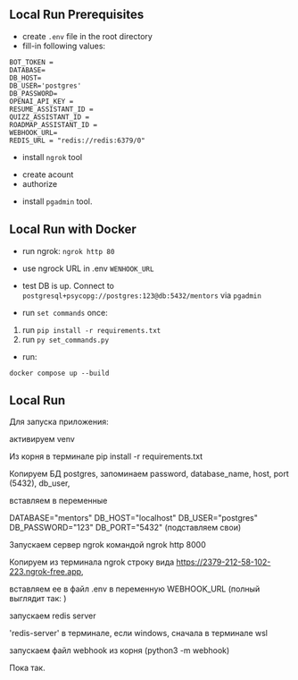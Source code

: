 
## Local Run Prerequisites
- create `.env` file in the root directory
- fill-in following values:
```
BOT_TOKEN = 
DATABASE=
DB_HOST=
DB_USER='postgres'
DB_PASSWORD=
OPENAI_API_KEY = 
RESUME_ASSISTANT_ID = 
QUIZZ_ASSISTANT_ID = 
ROADMAP_ASSISTANT_ID = 
WEBHOOK_URL=
REDIS_URL = "redis://redis:6379/0"
```

- install `ngrok` tool
* create acount
* authorize

- install `pgadmin` tool.

## Local Run with Docker
- run ngrok:
`ngrok http 80`

- use ngrock URL in .env `WENHOOK_URL`

- test DB is up. Connect to `postgresql+psycopg://postgres:123@db:5432/mentors` via `pgadmin`

- run `set commands` once:
1. run `pip install -r requirements.txt`
2. run `py set_commands.py`

- run:
```
docker compose up --build
```

## Local Run
Для запуска приложения:

активируем venv

Из корня в терминале pip install -r requirements.txt

Копируем БД postgres, запоминаем password, database_name, host, port (5432), db_user, 

вставляем в переменные 

DATABASE="mentors"
DB_HOST="localhost"
DB_USER="postgres"
DB_PASSWORD="123"
DB_PORT="5432"
(подставляем свои)

Запускаем сервер ngrok командой ngrok http 8000

Копируем из терминала ngrok строку вида https://2379-212-58-102-223.ngrok-free.app, 

вставляем ее в файл .env в переменную  WEBHOOK_URL (полный выглядит так: )

запускаем redis server 

'redis-server' в терминале, если windows, сначала в терминале wsl

запускаем файл webhook  из корня (python3 -m webhook)

Пока так.